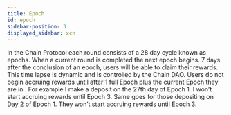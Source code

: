```yaml
---
title: Epoch
id: epoch
sidebar-position: 3
displayed_sidebar: xcn
---
```

In the Chain Protocol each round consists of a 28 day cycle known as epochs. When a current round is completed the next epoch begins. 7 days after the conclusion of an epoch, users will be able to claim their rewards. This time lapse is dynamic and is controlled by the Chain DAO. Users do not begin accruing rewards until after 1 full Epoch plus the current Epoch they are in . For example I make a deposit on the 27th day of Epoch 1. I won’t start accruing rewards until Epoch 3. Same goes for those depositing on Day 2 of Epoch 1. They won’t start accruing rewards until Epoch 3.